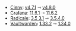 * [Cinny](https://github.com/ajbura/cinny): [v4.7.1](https://github.com/ajbura/cinny/releases/tag/v4.7.1) ⇾ [v4.8.0](https://github.com/ajbura/cinny/releases/tag/v4.8.0)
* [Grafana](https://github.com/grafana/grafana): [11.6.1](https://github.com/grafana/grafana/releases/tag/v11.6.1) ⇾ [11.6.2](https://github.com/grafana/grafana/releases/tag/v11.6.2)
* [Radicale](https://github.com/tomsquest/docker-radicale): [3.5.3.1](https://github.com/tomsquest/docker-radicale/releases/tag/3.5.3.1) ⇾ [3.5.4.0](https://github.com/tomsquest/docker-radicale/releases/tag/3.5.4.0)
* [Vaultwarden](https://github.com/dani-garcia/vaultwarden): [1.33.2](https://github.com/dani-garcia/vaultwarden/releases/tag/1.33.2) ⇾ [1.34.0](https://github.com/dani-garcia/vaultwarden/releases/tag/1.34.0)
